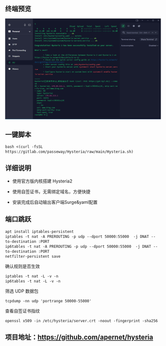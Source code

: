 ## 终端预览

![preview](预览.png)


## 一键脚本

    bash <(curl -fsSL https://gitlab.com/passeway/Hysteria/raw/main/Hysteria.sh)


## 详细说明
- 使用官方版内核搭建 Hysteria2

- 使用自签证书，无需绑定域名，方便快捷

- 安装完成后自动输出客户端Surge&yaml配置

## 端口跳跃

    apt install iptables-persistent
    iptables -t nat -A PREROUTING -p udp --dport 50000:55000  -j DNAT --to-destination :PORT
    ip6tables -t nat -A PREROUTING -p udp --dport 50000:55000  -j DNAT --to-destination :PORT
    netfilter-persistent save


确认规则是否生效

    iptables -t nat -L -v -n
    ip6tables -t nat -L -v -n

筛选 UDP 数据包

    tcpdump -nn udp 'portrange 50000-55000'

查看自签证书指纹

    openssl x509 -in /etc/hysteria/server.crt -noout -fingerprint -sha256

## 项目地址：https://github.com/apernet/hysteria
